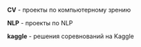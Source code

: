 **CV** - проекты по компьютерному зрению

**NLP** - проекты по NLP

**kaggle** - решения соревнований на Kaggle
